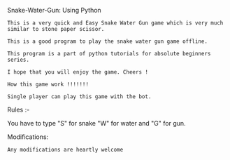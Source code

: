 Snake-Water-Gun: Using Python

    This is a very quick and Easy Snake Water Gun game which is very much similar to stone paper scissor.

    This is a good program to play the snake water gun game offline.

    This program is a part of python tutorials for absolute beginners series.

    I hope that you will enjoy the game. Cheers !

    How this game work !!!!!!!

    Single player can play this game with the bot.

Rules :-

 You have to type "S" for snake "W" for water and "G" for gun.

Modifications:

    Any modifications are heartly welcome

